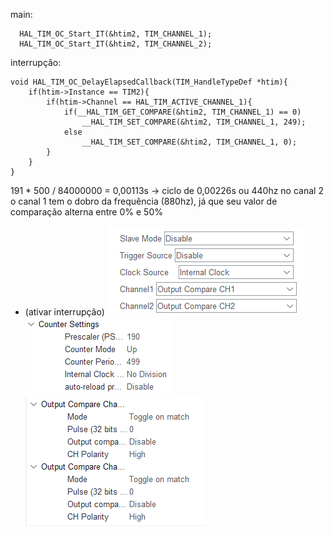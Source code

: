 main:
```
  HAL_TIM_OC_Start_IT(&htim2, TIM_CHANNEL_1);
  HAL_TIM_OC_Start_IT(&htim2, TIM_CHANNEL_2);
```

interrupção:
```
void HAL_TIM_OC_DelayElapsedCallback(TIM_HandleTypeDef *htim){
	if(htim->Instance == TIM2){
		if(htim->Channel == HAL_TIM_ACTIVE_CHANNEL_1){
			if(__HAL_TIM_GET_COMPARE(&htim2, TIM_CHANNEL_1) == 0)
				__HAL_TIM_SET_COMPARE(&htim2, TIM_CHANNEL_1, 249);
			else
				__HAL_TIM_SET_COMPARE(&htim2, TIM_CHANNEL_1, 0);
		}
	}
}
```


191 * 500 / 84000000 = 0,00113s -> ciclo de 0,00226s ou 440hz no canal 2  
o canal 1 tem o dobro da frequência (880hz), já que seu valor de comparação alterna entre 0% e 50%  




- (ativar interrupção)
![21](21.png)    
![22](22.png)   
![23](23.png)  

